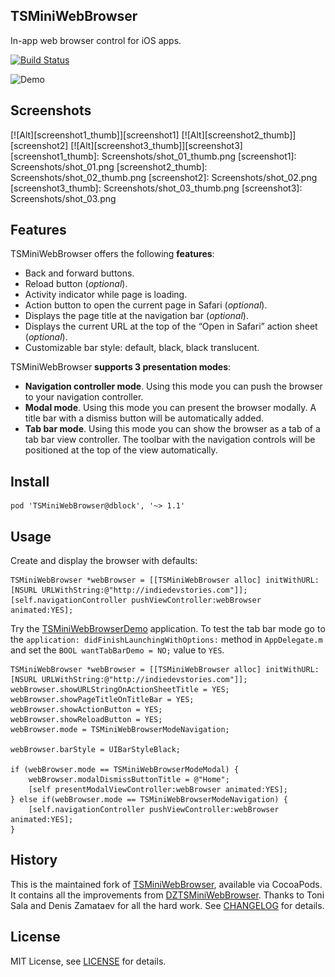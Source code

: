 ## TSMiniWebBrowser

In-app web browser control for iOS apps.

[![Build Status](https://travis-ci.org/dblock/TSMiniWebBrowser.svg)](https://travis-ci.org/dblock/TSMiniWebBrowser)

![Demo](Screenshots/demo.gif "Demo animation")

## Screenshots

[![Alt][screenshot1_thumb]][screenshot1]    [![Alt][screenshot2_thumb]][screenshot2]    [![Alt][screenshot3_thumb]][screenshot3]
[screenshot1_thumb]: Screenshots/shot_01_thumb.png
[screenshot1]: Screenshots/shot_01.png
[screenshot2_thumb]: Screenshots/shot_02_thumb.png
[screenshot2]: Screenshots/shot_02.png
[screenshot3_thumb]: Screenshots/shot_03_thumb.png
[screenshot3]: Screenshots/shot_03.png

## Features

TSMiniWebBrowser offers the following **features**:

* Back and forward buttons.
* Reload button (*optional*).
* Activity indicator while page is loading.
* Action button to open the current page in Safari (*optional*).
* Displays the page title at the navigation bar (*optional*).
* Displays the current URL at the top of the “Open in Safari” action sheet (*optional*).
* Customizable bar style: default, black, black translucent.

TSMiniWebBrowser **supports 3 presentation modes**:

* **Navigation controller mode**. Using this mode you can push the browser to your navigation controller.
* **Modal mode**. Using this mode you can present the browser modally. A title bar with a dismiss button will be automatically added.
* **Tab bar mode**. Using this mode you can show the browser as a tab of a tab bar view controller. The toolbar with the navigation controls will be positioned at the top of the view automatically.

## Install

```
pod 'TSMiniWebBrowser@dblock', '~> 1.1'
```

## Usage

Create and display the browser with defaults:

```objc
TSMiniWebBrowser *webBrowser = [[TSMiniWebBrowser alloc] initWithURL:[NSURL URLWithString:@"http://indiedevstories.com"]];
[self.navigationController pushViewController:webBrowser animated:YES];
```

Try the [TSMiniWebBrowserDemo](TSMiniWebBrowserDemo) application. To test the tab bar mode go to the `application: didFinishLaunchingWithOptions:` method in `AppDelegate.m` and set the `BOOL wantTabBarDemo = NO;` value to `YES`.

```objc
TSMiniWebBrowser *webBrowser = [[TSMiniWebBrowser alloc] initWithURL:[NSURL URLWithString:@"http://indiedevstories.com"]];
webBrowser.showURLStringOnActionSheetTitle = YES;
webBrowser.showPageTitleOnTitleBar = YES;
webBrowser.showActionButton = YES;
webBrowser.showReloadButton = YES;
webBrowser.mode = TSMiniWebBrowserModeNavigation;

webBrowser.barStyle = UIBarStyleBlack;

if (webBrowser.mode == TSMiniWebBrowserModeModal) {
    webBrowser.modalDismissButtonTitle = @"Home";
    [self presentModalViewController:webBrowser animated:YES];
} else if(webBrowser.mode == TSMiniWebBrowserModeNavigation) {
    [self.navigationController pushViewController:webBrowser animated:YES];
}
```

## History

This is the maintained fork of [TSMiniWebBrowser](https://github.com/tonisalae/TSMiniWebBrowser), available via CocoaPods. It contains all the improvements from [DZTSMiniWebBrowser](https://github.com/DZamataev/DZTSMiniWebBrowser). Thanks to Toni Sala and Denis Zamataev for all the hard work. See [CHANGELOG](CHANGELOG.md) for details.

## License

MIT License, see [LICENSE](LICENSE) for details.
